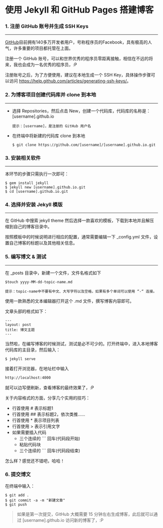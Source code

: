 # 使用 Jekyll 和 GitHub Pages 搭建博客

### 1. 注册 GitHub 账号并生成 SSH Keys

---

[GitHub](https://github.com/)目前拥有140多万开发者用户，号称程序员的Facebook，具有极高的人气，许多重要的项目都托管在上面。

注册一个 GitHub 账号，可以和世界优秀的程序员零距离接触，相信在不远的将来，我也会成为一名优秀的程序员，:P

注册账号之后，为了方便使用，建议在本地生成一个 SSH Key，具体操作步骤可以访问 <https://help.github.com/articles/generating-ssh-keys/>。

### 2. 为博客项目创建代码库并 clone 到本地

---

* 选择 Repositories，然后点击 New，创建一个代码库，代码库的名称是：[username].github.io

  ```
  提示：[username]，是注册的 GitHub 用户名
  ```

* 在终端中将新建的代码库 clone 到本地

  ```shell
  $ git clone https://github.com/[username]/[username].github.io.git
  ```

### 3. 安装相关软件

---

本环节的步骤只需执行一次即可：

```shell
$ gem install jekyll
$ jekyll new [username].github.io.git
$ cd [username].github.io.git

```

### 4. 选择并安装 Jekyll 模版

---

在 GitHub 中搜索 jekyll theme 然后选择一款喜欢的模板，下载到本地并且解压缩到自己的博客目录中。

按照模板中的时候说明进行相应的配置，通常需要编辑一下 _config.yml 文件，设置自己博客的标题以及其他相关信息。

### 5. 编写博文 & 测试

---

在 _posts 目录中，新建一个文件，文件名格式如下

```shell
$touch yyyy-MM-dd-topic-name.md
```

```
提示：topic-name中不要有中文、大写字符以及空格，如果有多个单词可以使用 “-“ 连接。
```

使用一款熟悉的文本编辑器打开这个 .md 文件，撰写博客内容即可。

文章头部的格式如下：

```
---
layout: post
title: 博文主题
---
```

当然啦，在编写博客的时候测试，测试是必不可少的。打开终端中，进入本地博客代码库的主目录，然后输入：

```shell
$ jekyll serve
```

接着打开浏览器，在地址栏中输入

```html
http://localhost:4000
```

就可以边写便刷新，查看博客的最终效果了，:P

关于内容格式的方面，分享几个实用的技巧：

- 行首使用 # 表示标题1
- 行首使用 ## 表示标题2，依次类推……
- 行首使用 * 表示项目列表
- 行首使用 > 表示引用文字
- 如果需要插入代码
  - 三个连续的 ``` 回车(代码段开始)
  - 粘贴代码块
  - 三个连续的 ``` 回车(代码段结束)

怎么样？感觉还不错吧，哈哈！

### 6. 提交博文

在终端中输入：

```
$ git add .
$ git commit -a -m "新建文章"
$ git push
```

> 如果是第一次提交，GitHub 大概需要 15 分钟左右生成博客，此后就可以通过 [username].github.io 访问新的博客了，:P
